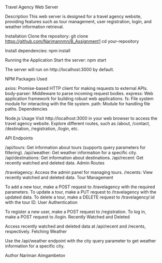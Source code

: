 Travel Agency Web Server

Description
This web server is designed for a travel agency website, providing features such as tour management, user registration, login, and weather information retrieval.

Installation
Clone the repository:
git clone https://github.com/Narimannmn/B_Assignment1
cd your-repository

Install dependencies:
npm install

Running the Application
Start the server:
npm start

The server will run on http://localhost:3000 by default.

NPM Packages Used

axios: Promise-based HTTP client for making requests to external APIs.
body-parser: Middleware to parse incoming request bodies.
express: Web application framework for building robust web applications.
fs: File system module for interacting with the file system.
path: Module for handling file paths.
Dependencies

Node.js
Usage
Visit http://localhost:3000 in your web browser to access the travel agency website.
Explore different routes, such as /about, /contact, /destination, /registration, /login, etc.

API Endpoints

/api/tours: Get information about tours (supports query parameters for filtering).
/api/weather: Get weather information for a specific city.
/api/destinations: Get information about destinations.
/api/recent: Get recently watched and deleted data.
Admin Routes

/travelagency: Access the admin panel for managing tours.
/recents: View recently watched and deleted data.
Tour Management

To add a new tour, make a POST request to /travelagency with the required parameters.
To update a tour, make a PUT request to /travelagency with the updated data.
To delete a tour, make a DELETE request to /travelagency/:id with the tour ID.
User Authentication

To register a new user, make a POST request to /registration.
To log in, make a POST request to /login.
Recently Watched and Deleted

Access recently watched and deleted data at /api/recent and /recents, respectively.
Fetching Weather

Use the /api/weather endpoint with the city query parameter to get weather information for a specific city.

Author
Nariman Aimgambetov